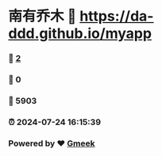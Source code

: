 # 南有乔木 :link: https://da-ddd.github.io/myapp 
### :page_facing_up: [2](https://da-ddd.github.io/myapp/tag.html) 
### :speech_balloon: 0 
### :hibiscus: 5903 
### :alarm_clock: 2024-07-24 16:15:39 
### Powered by :heart: [Gmeek](https://github.com/Meekdai/Gmeek)
